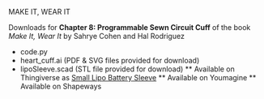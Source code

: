 MAKE IT, WEAR IT

Downloads for **Chapter 8: Programmable Sewn Circuit Cuff** of the book *Make It, Wear It* by Sahrye Cohen and Hal Rodriguez

* code.py
* heart_cuff.ai (PDF & SVG files provided for download)
* lipoSleeve.scad (STL file provided for download)
** Available on Thingiverse as [Small Lipo Battery Sleeve](https://www.thingiverse.com/thing:2823508)
** Available on Youmagine
** Available on Shapeways